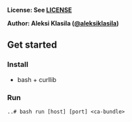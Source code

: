 **License: See [LICENSE](../../LICENSE)**

**Author: Aleksi Klasila ([@aleksiklasila](https://github.com/aleksiklasila))**

## Get started

### Install

* bash + curllib

### Run

```
..# bash run [host] [port] <ca-bundle>
```
